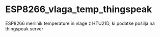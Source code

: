 # ESP8266_vlaga_temp_thingspeak
ESP8266 merilnik temperature in vlage z HTU21D, ki podatke pošilja na thingspeak server
